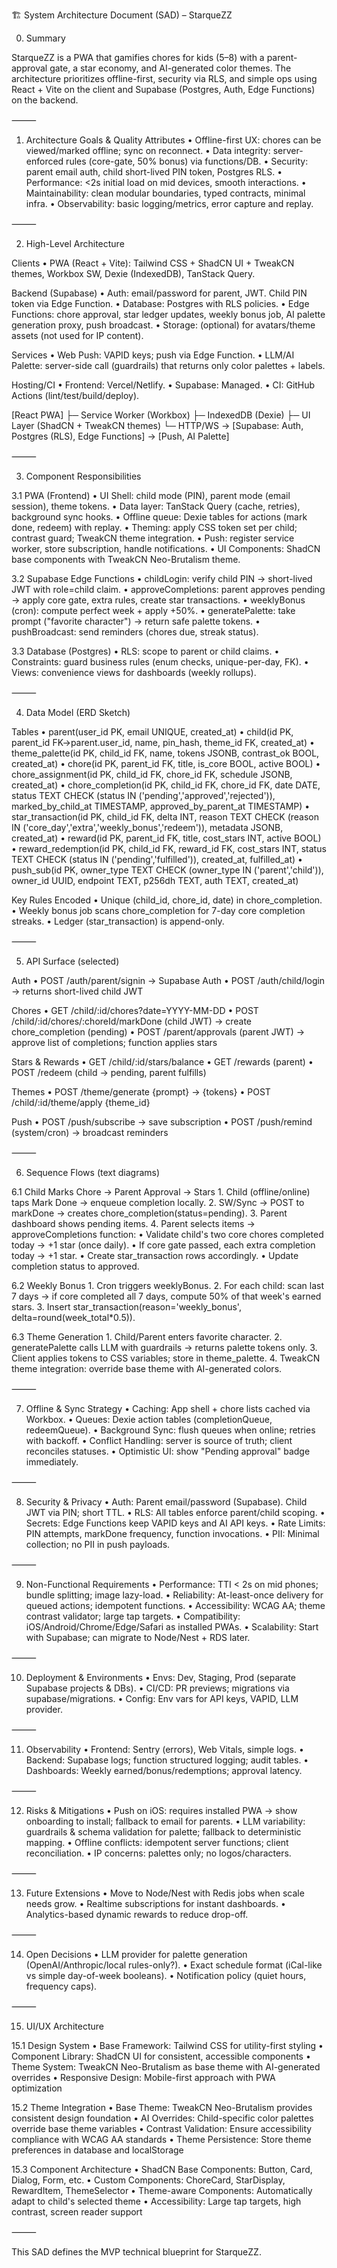 🏗️ System Architecture Document (SAD) – StarqueZZ

0. Summary

StarqueZZ is a PWA that gamifies chores for kids (5–8) with a parent-approval gate, a star economy, and AI-generated color themes. The architecture prioritizes offline-first, security via RLS, and simple ops using React + Vite on the client and Supabase (Postgres, Auth, Edge Functions) on the backend.

⸻

1. Architecture Goals & Quality Attributes
	•	Offline-first UX: chores can be viewed/marked offline; sync on reconnect.
	•	Data integrity: server-enforced rules (core-gate, 50% bonus) via functions/DB.
	•	Security: parent email auth, child short-lived PIN token, Postgres RLS.
	•	Performance: <2s initial load on mid devices, smooth interactions.
	•	Maintainability: clean modular boundaries, typed contracts, minimal infra.
	•	Observability: basic logging/metrics, error capture and replay.

⸻

2. High-Level Architecture

Clients
	•	PWA (React + Vite): Tailwind CSS + ShadCN UI + TweakCN themes, Workbox SW, Dexie (IndexedDB), TanStack Query.

Backend (Supabase)
	•	Auth: email/password for parent, JWT. Child PIN token via Edge Function.
	•	Database: Postgres with RLS policies.
	•	Edge Functions: chore approval, star ledger updates, weekly bonus job, AI palette generation proxy, push broadcast.
	•	Storage: (optional) for avatars/theme assets (not used for IP content).

Services
	•	Web Push: VAPID keys; push via Edge Function.
	•	LLM/AI Palette: server-side call (guardrails) that returns only color palettes + labels.

Hosting/CI
	•	Frontend: Vercel/Netlify.
	•	Supabase: Managed.
	•	CI: GitHub Actions (lint/test/build/deploy).

[React PWA]
  ├─ Service Worker (Workbox)
  ├─ IndexedDB (Dexie)
  ├─ UI Layer (ShadCN + TweakCN themes)
  └─ HTTP/WS → [Supabase: Auth, Postgres (RLS), Edge Functions] → [Push, AI Palette]


⸻

3. Component Responsibilities

3.1 PWA (Frontend)
	•	UI Shell: child mode (PIN), parent mode (email session), theme tokens.
	•	Data layer: TanStack Query (cache, retries), background sync hooks.
	•	Offline queue: Dexie tables for actions (mark done, redeem) with replay.
	•	Theming: apply CSS token set per child; contrast guard; TweakCN theme integration.
	•	Push: register service worker, store subscription, handle notifications.
	•	UI Components: ShadCN base components with TweakCN Neo-Brutalism theme.

3.2 Supabase Edge Functions
	•	childLogin: verify child PIN → short-lived JWT with role=child claim.
	•	approveCompletions: parent approves pending → apply core gate, extra rules, create star transactions.
	•	weeklyBonus (cron): compute perfect week + apply +50%.
	•	generatePalette: take prompt ("favorite character") → return safe palette tokens.
	•	pushBroadcast: send reminders (chores due, streak status).

3.3 Database (Postgres)
	•	RLS: scope to parent or child claims.
	•	Constraints: guard business rules (enum checks, unique-per-day, FK).
	•	Views: convenience views for dashboards (weekly rollups).

⸻

4. Data Model (ERD Sketch)

Tables
	•	parent(user_id PK, email UNIQUE, created_at)
	•	child(id PK, parent_id FK→parent.user_id, name, pin_hash, theme_id FK, created_at)
	•	theme_palette(id PK, child_id FK, name, tokens JSONB, contrast_ok BOOL, created_at)
	•	chore(id PK, parent_id FK, title, is_core BOOL, active BOOL)
	•	chore_assignment(id PK, child_id FK, chore_id FK, schedule JSONB, created_at)
	•	chore_completion(id PK, child_id FK, chore_id FK, date DATE, status TEXT CHECK (status IN ('pending','approved','rejected')), marked_by_child_at TIMESTAMP, approved_by_parent_at TIMESTAMP)
	•	star_transaction(id PK, child_id FK, delta INT, reason TEXT CHECK (reason IN ('core_day','extra','weekly_bonus','redeem')), metadata JSONB, created_at)
	•	reward(id PK, parent_id FK, title, cost_stars INT, active BOOL)
	•	reward_redemption(id PK, child_id FK, reward_id FK, cost_stars INT, status TEXT CHECK (status IN ('pending','fulfilled')), created_at, fulfilled_at)
	•	push_sub(id PK, owner_type TEXT CHECK (owner_type IN ('parent','child')), owner_id UUID, endpoint TEXT, p256dh TEXT, auth TEXT, created_at)

Key Rules Encoded
	•	Unique (child_id, chore_id, date) in chore_completion.
	•	Weekly bonus job scans chore_completion for 7-day core completion streaks.
	•	Ledger (star_transaction) is append-only.

⸻

5. API Surface (selected)

Auth
	•	POST /auth/parent/signin → Supabase Auth
	•	POST /auth/child/login → returns short-lived child JWT

Chores
	•	GET /child/:id/chores?date=YYYY-MM-DD
	•	POST /child/:id/chores/:choreId/markDone (child JWT) → create chore_completion (pending)
	•	POST /parent/approvals (parent JWT) → approve list of completions; function applies stars

Stars & Rewards
	•	GET /child/:id/stars/balance
	•	GET /rewards (parent)
	•	POST /redeem (child → pending, parent fulfills)

Themes
	•	POST /theme/generate {prompt} → {tokens}
	•	POST /child/:id/theme/apply {theme_id}

Push
	•	POST /push/subscribe → save subscription
	•	POST /push/remind (system/cron) → broadcast reminders

⸻

6. Sequence Flows (text diagrams)

6.1 Child Marks Chore → Parent Approval → Stars
	1.	Child (offline/online) taps Mark Done → enqueue completion locally.
	2.	SW/Sync → POST to markDone → creates chore_completion(status=pending).
	3.	Parent dashboard shows pending items.
	4.	Parent selects items → approveCompletions function:
	•	Validate child's two core chores completed today → +1 star (once daily).
	•	If core gate passed, each extra completion today → +1 star.
	•	Create star_transaction rows accordingly.
	•	Update completion status to approved.

6.2 Weekly Bonus
	1.	Cron triggers weeklyBonus.
	2.	For each child: scan last 7 days → if core completed all 7 days, compute 50% of that week's earned stars.
	3.	Insert star_transaction(reason='weekly_bonus', delta=round(week_total*0.5)).

6.3 Theme Generation
	1.	Child/Parent enters favorite character.
	2.	generatePalette calls LLM with guardrails → returns palette tokens only.
	3.	Client applies tokens to CSS variables; store in theme_palette.
	4.	TweakCN theme integration: override base theme with AI-generated colors.

⸻

7. Offline & Sync Strategy
	•	Caching: App shell + chore lists cached via Workbox.
	•	Queues: Dexie action tables (completionQueue, redeemQueue).
	•	Background Sync: flush queues when online; retries with backoff.
	•	Conflict Handling: server is source of truth; client reconciles statuses.
	•	Optimistic UI: show "Pending approval" badge immediately.

⸻

8. Security & Privacy
	•	Auth: Parent email/password (Supabase). Child JWT via PIN; short TTL.
	•	RLS: All tables enforce parent/child scoping.
	•	Secrets: Edge Functions keep VAPID keys and AI API keys.
	•	Rate Limits: PIN attempts, markDone frequency, function invocations.
	•	PII: Minimal collection; no PII in push payloads.

⸻

9. Non-Functional Requirements
	•	Performance: TTI < 2s on mid phones; bundle splitting; image lazy-load.
	•	Reliability: At-least-once delivery for queued actions; idempotent functions.
	•	Accessibility: WCAG AA; theme contrast validator; large tap targets.
	•	Compatibility: iOS/Android/Chrome/Edge/Safari as installed PWAs.
	•	Scalability: Start with Supabase; can migrate to Node/Nest + RDS later.

⸻

10. Deployment & Environments
	•	Envs: Dev, Staging, Prod (separate Supabase projects & DBs).
	•	CI/CD: PR previews; migrations via supabase/migrations.
	•	Config: Env vars for API keys, VAPID, LLM provider.

⸻

11. Observability
	•	Frontend: Sentry (errors), Web Vitals, simple logs.
	•	Backend: Supabase logs; function structured logging; audit tables.
	•	Dashboards: Weekly earned/bonus/redemptions; approval latency.

⸻

12. Risks & Mitigations
	•	Push on iOS: requires installed PWA → show onboarding to install; fallback to email for parents.
	•	LLM variability: guardrails & schema validation for palette; fallback to deterministic mapping.
	•	Offline conflicts: idempotent server functions; client reconciliation.
	•	IP concerns: palettes only; no logos/characters.

⸻

13. Future Extensions
	•	Move to Node/Nest with Redis jobs when scale needs grow.
	•	Realtime subscriptions for instant dashboards.
	•	Analytics-based dynamic rewards to reduce drop-off.

⸻

14. Open Decisions
	•	LLM provider for palette generation (OpenAI/Anthropic/local rules-only?).
	•	Exact schedule format (iCal-like vs simple day-of-week booleans).
	•	Notification policy (quiet hours, frequency caps).

⸻

15. UI/UX Architecture

15.1 Design System
	•	Base Framework: Tailwind CSS for utility-first styling
	•	Component Library: ShadCN UI for consistent, accessible components
	•	Theme System: TweakCN Neo-Brutalism as base theme with AI-generated overrides
	•	Responsive Design: Mobile-first approach with PWA optimization

15.2 Theme Integration
	•	Base Theme: TweakCN Neo-Brutalism provides consistent design foundation
	•	AI Overrides: Child-specific color palettes override base theme variables
	•	Contrast Validation: Ensure accessibility compliance with WCAG AA standards
	•	Theme Persistence: Store theme preferences in database and localStorage

15.3 Component Architecture
	•	ShadCN Base Components: Button, Card, Dialog, Form, etc.
	•	Custom Components: ChoreCard, StarDisplay, RewardItem, ThemeSelector
	•	Theme-aware Components: Automatically adapt to child's selected theme
	•	Accessibility: Large tap targets, high contrast, screen reader support

⸻

This SAD defines the MVP technical blueprint for StarqueZZ.